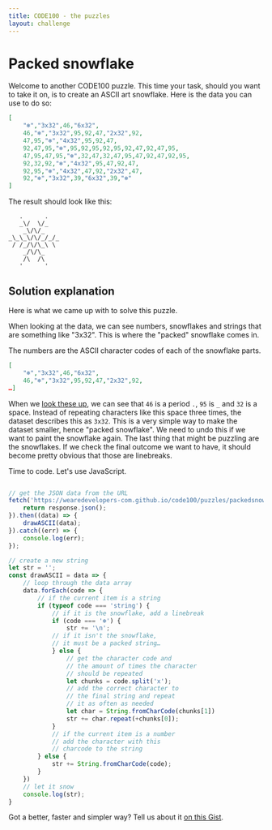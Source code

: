 ```yaml
---
title: CODE100 - the puzzles 
layout: challenge
---
```


# Packed snowflake

Welcome to another CODE100 puzzle. This time your task, should you want to take it on, is to create an ASCII art snowflake. Here is the data you can use to do so:

```JSON
[
    "❄️","3x32",46,"6x32",
    46,"❄️","3x32",95,92,47,"2x32",92,
    47,95,"❄️","4x32",95,92,47,
    92,47,95,"❄️",95,92,95,92,95,92,47,92,47,95,
    47,95,47,95,"❄️",32,47,32,47,95,47,92,47,92,95,
    92,32,92,"❄️","4x32",95,47,92,47,
    92,95,"❄️","4x32",47,92,"2x32",47,
    92,"❄️","3x32",39,"6x32",39,"❄️"
]
```

The result should look like this:

```
   .      .
   _\/  \/_
    _\/\/_
_\_\_\/\/_/_/_
 / /_/\/\_\ \
    _/\/\_
    /\  /\
   '      '
```

<!-- details -->
<!-- summary -->
## Solution explanation
<!-- endsummary -->

Here is what we came up with to solve this puzzle. 

When looking at the data, we can see numbers, snowflakes and strings that are something like "3x32". This is where the "packed" snowflake comes in. 

The numbers are the ASCII character codes of each of the snowflake parts.

```json
[
    "❄️","3x32",46,"6x32",
    46,"❄️","3x32",95,92,47,"2x32",92,
…]
```

When we [look these up](https://www.ascii-code.com/), we can see that `46` is a period `.`, `95` is `_` and `32` is a space. Instead of repeating characters like this space three times, the dataset describes this as `3x32`. This is a very simple way to make the dataset smaller, hence "packed snowflake". We need to undo this if we want to paint the snowflake again. The last thing that might be puzzling are the snowflakes. If we check the final outcome we want to have, it should become pretty obvious that those are linebreaks. 

Time to code. Let's use JavaScript.

```javascript

// get the JSON data from the URL
fetch('https://wearedevelopers-com.github.io/code100/puzzles/packedsnowflake/data.json').then((response) => {
    return response.json();
}).then((data) => {
    drawASCII(data);
}).catch((err) => {
    console.log(err);
});

// create a new string
let str = '';
const drawASCII = data => {
    // loop through the data array
    data.forEach(code => {
        // if the current item is a string
        if (typeof code === 'string') {
            // if it is the snowflake, add a linebreak
            if (code === '❄️') {
                str += '\n';
            // if it isn't the snowflake,
            // it must be a packed string…
            } else {
                // get the character code and 
                // the amount of times the character 
                // should be repeated
                let chunks = code.split('x');
                // add the correct character to 
                // the final string and repeat 
                // it as often as needed
                let char = String.fromCharCode(chunks[1]) 
                str += char.repeat(+chunks[0]);
            }
            // if the current item is a number
            // add the character with this 
            // charcode to the string
        } else {
            str += String.fromCharCode(code);
        }
    })
    // let it snow
    console.log(str);
}
```

Got a better, faster and simpler way? Tell us about it [on this Gist](https://gist.github.com/codepo8/8a3947ffdd18bf2eb9ab22b34d055272).

<!-- enddetails -->